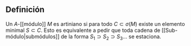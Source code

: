 
## Definición

Un $A$-[[módulo]] $M$ es artiniano si para todo $C \subset \sigma(M)$ existe un elemento minimal $S \subset C$.
Esto es equivalente a pedir que toda cadena de [[Sub-módulo|submódulos]] de la forma $S_{1} \supset S_{2} \supset S_{3} \dots$ se estaciona.